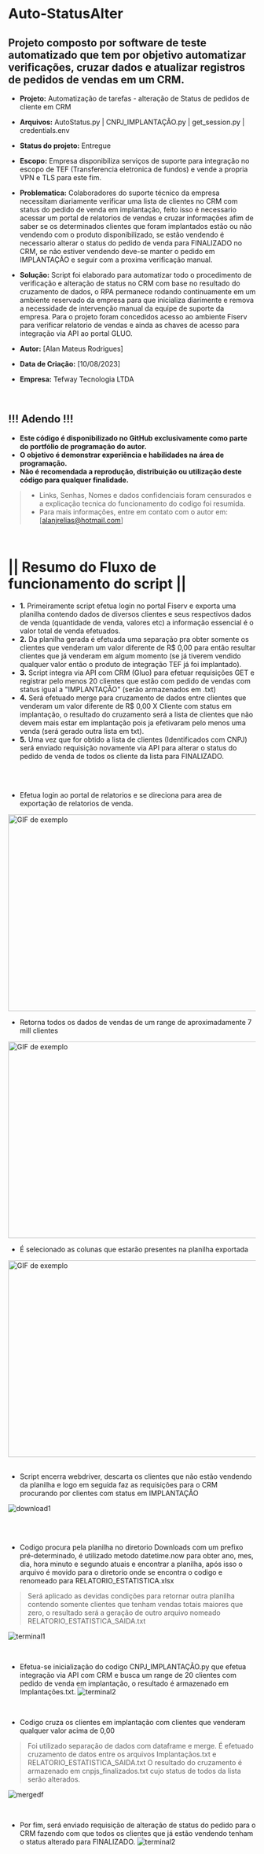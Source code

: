 # Auto-StatusAlter
## Projeto composto por software de teste automatizado que tem por objetivo automatizar verificações, cruzar dados e atualizar registros de pedidos de vendas em um CRM.

 * **Projeto:** Automatização de tarefas - alteração de Status de pedidos de cliente em CRM 
 * **Arquivos:** AutoStatus.py | CNPJ_IMPLANTAÇÃO.py | get_session.py | credentials.env
 * **Status do projeto:** Entregue

 
 * **Escopo:** Empresa disponibiliza serviços de suporte para integração no escopo de TEF (Transferencia eletronica de fundos) e vende a propria VPN e TLS para este fim. 
 * **Problematica:** Colaboradores do suporte técnico da empresa necessitam diariamente verificar uma lista de clientes no CRM com status do pedido de venda em implantação, feito isso é necessario acessar um portal de relatorios de vendas e cruzar informações afim de saber se os determinados clientes que foram implantados estão ou não vendendo com o produto disponibilizado, se estão vendendo é necessario alterar o status do pedido de venda para FINALIZADO no CRM, se não estiver vendendo deve-se manter o pedido em IMPLANTAÇÃO e seguir com a proxima verificação manual.
 * **Solução:** Script foi elaborado para automatizar todo o procedimento de verificação e alteração de status no CRM com base no resultado do cruzamento de dados, o RPA permanece rodando continuamente em um ambiente reservado da empresa para que inicializa diarimente e remova a necessidade de intervenção manual da equipe de suporte da empresa. Para o projeto foram concedidos acesso ao ambiente Fiserv para verificar relatorio de vendas e ainda as chaves de acesso para integração via API ao   portal GLUO.

  
 * **Autor:** [Alan Mateus Rodrigues]
 * **Data de Criação:** [10/08/2023]
 * **Empresa:** Tefway Tecnologia LTDA

<br>

 ## !!! Adendo !!!
 * **Este código é disponibilizado no GitHub exclusivamente como parte do portfólio de programação do autor.**
* **O objetivo é demonstrar experiência e habilidades na área de programação.** 
* **Não é recomendada a reprodução, distribuição ou utilização deste código para qualquer finalidade.**

 >* Links, Senhas, Nomes e dados confidenciais foram censurados e a explicação tecnica do funcionamento do codigo foi resumida.
 >* Para mais informações, entre em contato com o autor em: [alanjrelias@hotmail.com]

<br>

# || Resumo do Fluxo de funcionamento do script ||

* **1.** Primeiramente script efetua login no portal Fiserv e exporta uma planilha contendo dados de diversos clientes e seus respectivos dados de venda (quantidade de venda, valores etc) a informação essencial é o valor total de venda efetuados.
* **2.** Da planilha gerada é efetuada uma separação pra obter somente os clientes que venderam um valor diferente de R$ 0,00 para então resultar clientes que já venderam em algum momento (se já tiverem vendido qualquer valor então o produto de integração TEF já foi implantado).
* **3.** Script integra via API com CRM (Gluo) para efetuar requisições GET e registrar pelo menos 20 clientes que estão com pedido de vendas com status igual a "IMPLANTAÇÃO" (serão armazenados em .txt)
* **4.** Será efetuado merge para cruzamento de dados entre clientes que venderam um valor diferente de R$ 0,00 X Cliente com status em implantação, o resultado do cruzamento será a lista de clientes que não devem mais estar em implantação pois ja efetivaram pelo menos uma venda (será gerado outra lista em txt).
* **5.** Uma vez que for obtido a lista de clientes (Identificados com CNPJ) será enviado requisição novamente via API para alterar o status do pedido de venda de todos os cliente da lista para FINALIZADO.

<br>
<br>

- Efetua login ao portal de relatorios e se direciona para area de exportação de relatorios de venda.
<img src="https://media.giphy.com/media/v1.Y2lkPTc5MGI3NjExOXg3MWJ3dGZiZHUxYmE5NG0zMXR6eXM1MHNoMXRod3NjdDM1dHU0eSZlcD12MV9pbnRlcm5hbF9naWZfYnlfaWQmY3Q9Zw/Mf0I4DZ9hTIsuGLi1S/giphy.gif" alt="GIF de exemplo" width="700" height="400">

<br>

- Retorna todos os dados de vendas de um range de aproximadamente 7 mill clientes 
<img src="https://media.giphy.com/media/v1.Y2lkPTc5MGI3NjExNHk2emp5ZXZnem4xZzgwN29oZXR6dHZhbHRlOWp3aTYyM3dsbTIzMCZlcD12MV9pbnRlcm5hbF9naWZfYnlfaWQmY3Q9Zw/whM9GIsflmOl5N5LYJ/giphy.gif" alt="GIF de exemplo" width="700" height="400">

<br>

- É selecionado as colunas que estarão presentes na planilha exportada 
<img src="https://media.giphy.com/media/v1.Y2lkPTc5MGI3NjExa3ppdnB3enc5eWtraWYwM3Z6M3Y1MGZ1OGI2MnNpNmJ6NThhb2F6eiZlcD12MV9pbnRlcm5hbF9naWZfYnlfaWQmY3Q9Zw/5f0vuxKZvW5DpUHWZz/giphy.gif" alt="GIF de exemplo" width="700" height="400">

<br>
<br>

- Script encerra webdriver, descarta os clientes que não estão vendendo da planilha e logo em seguida faz as requisições para o CRM procurando por clientes com status em IMPLANTAÇÃO
  
![download1](https://imgur.com/ytcrqEy.png)

<br>
<br>

- Codigo procura pela planilha no diretorio Downloads com um prefixo pré-determinado, é utilizado metodo datetime.now para obter ano, mes, dia, hora minuto e segundo atuais e encontrar a planilha, após isso o arquivo é movido para o diretorio onde se encontra o codigo e renomeado para RELATORIO_ESTATISTICA.xlsx

> Será aplicado as devidas condições para retornar outra planilha contendo somente clientes que tenham vendas totais maiores que zero, o resultado será a geração de outro arquivo nomeado RELATORIO_ESTATISTICA_SAIDA.txt

![terminal1](https://imgur.com/ExiOU5L.png)

<br>

- Efetua-se inicialização do codigo CNPJ_IMPLANTAÇÃO.py que efetua integração via API com CRM e busca um range de 20 clientes com pedido de venda em implantação, o resultado é armazenado em Implantações.txt. 
![terminal2](https://imgur.com/94nji3W.png)

<br>

* Codigo cruza os clientes em implantação com clientes que venderam qualquer valor acima de 0,00 
> Foi utilizado separação de dados com dataframe e merge.
> É efetuado cruzamento de datos entre os arquivos Implantaçãos.txt e RELATORIO_ESTATISTICA_SAIDA.txt
> O resultado do cruzamento é armazenado em cnpjs_finalizados.txt cujo status de todos da lista serão alterados.

![mergedf](https://imgur.com/fkcmqK8.png)

<br>

- Por fim, será enviado requisição de alteração de status do pedido para o CRM fazendo com que todos os clientes que já estão vendendo tenham o status alterado para FINALIZADO.
![terminal2](https://imgur.com/yNZr0O5.png)


